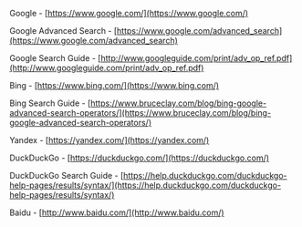 Google - [https://www.google.com/](https://www.google.com/)

Google Advanced Search - [https://www.google.com/advanced_search](https://www.google.com/advanced_search)

Google Search Guide - [http://www.googleguide.com/print/adv_op_ref.pdf](http://www.googleguide.com/print/adv_op_ref.pdf)

Bing - [https://www.bing.com/](https://www.bing.com/)

Bing Search Guide - [https://www.bruceclay.com/blog/bing-google-advanced-search-operators/](https://www.bruceclay.com/blog/bing-google-advanced-search-operators/)

Yandex - [https://yandex.com/](https://yandex.com/)

DuckDuckGo - [https://duckduckgo.com/](https://duckduckgo.com/)

DuckDuckGo Search Guide - [https://help.duckduckgo.com/duckduckgo-help-pages/results/syntax/](https://help.duckduckgo.com/duckduckgo-help-pages/results/syntax/)

Baidu - [http://www.baidu.com/](http://www.baidu.com/)